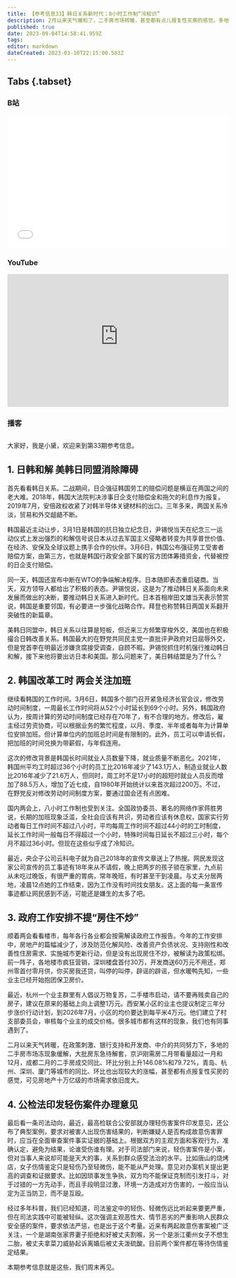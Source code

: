 ```yaml
---
title: 【参考信息33】韩日关系新时代；8小时工作制“冷知识”
description: 2月以来天气暖和了，二手房市场转暖，甚至都有点儿报复性买房的感觉。多地出现业主自发抱团“保卫房价”，让本小区想卖房的业主加价。3月以来，尹锡悦顶着国内的反对强推对日缓和，由韩国官方团体代日企赔偿二战强征劳工受害者，还中断在WTO争端程序，日本也迅速点头愿意恢复对韩半导体关键材料出口。韩日两大盟友走近，美国最高兴，因为这是美日韩同盟的短板。
published: true
date: 2023-09-04T14:58:41.959Z
tags: 
editor: markdown
dateCreated: 2023-03-10T22:15:00.583Z
---
```


## Tabs {.tabset}
### B站
<div style="position: relative; padding: 30% 45%;">
<iframe style="position: absolute; width: 100%; height: 100%; left: 0; top: 0;" src="//player.bilibili.com/player.html?&bvid=BV1gx4y1T7Et&page=1&as_wide=1&high_quality=1&danmaku=1&autoplay=0" scrolling="no" border="0" frameborder="no" framespacing="0" allowfullscreen="true"></iframe>
</div>

### YouTube
<div style="position: relative; padding: 30% 45%;">
<iframe style="position: absolute; top: 0; left: 0; width: 100%; height: 100%;" src="https://www.youtube-nocookie.com/embed/wSGAjx0uhdI" title="YouTube video player" frameborder="0" allow="accelerometer; autoplay; clipboard-write; encrypted-media; gyroscope; picture-in-picture" allowfullscreen></iframe>
</div>
  
### 播客
<div class="podcast-player"></div>

## 

大家好，我是小黛，欢迎来到第33期参考信息。

## 1. 日韩和解 美韩日同盟消除障碍

首先看看韩日关系。二战期间，日企强征韩国劳工的赔偿问题是横亘在两国之间的老大难。2018年，韩国大法院判决涉事日企支付赔偿金和拖欠的利息作为报复。2019年7月，安倍政权收紧了对韩半导体关键材料的出口。三年多来，两国关系冷淡，贸易和外交龃龉不断。

韩国最近主动让步，3月1日是韩国的抗日独立纪念日，尹锡悦当天在纪念三一运动仪式上发出强烈的和解信号说日本从过去军国主义侵略者转变为共享普世价值、在经济、安保及全球议题上携手合作的伙伴。3月6日，韩国公布强征劳工受害者赔偿方案，由第三方，也就是韩国行政安全部下属的官方团体筹措资金，代替被控的日企支付赔偿。

同一天，韩国还宣布中断在WTO的争端解决程序。日本随即表态重启磋商。当天，双方领导人都给出了积极的表态。尹锡悦说，这是为了推动韩日关系面向未来发展而做出的决断，要推动韩日关系进入新时代。日本首相岸田文雄当天表示赞赏说，韩国是重要邻国，有必要进一步强化战略合作。拜登也称赞韩日两国关系翻开突破性的新篇章。

美韩日同盟中，韩日关系以往算是短板，但近来三方频繁穿梭外交，美国也在积极撮合日韩改善关系。韩国最大的在野党共同民主党一直批评尹政府对日屈辱外交，但是党首李在明最近涉嫌贪腐接受调查，自顾不暇。尹锡悦抓住时机强行推动韩日和解，接下来他将要出访日本和美国。那么问题来了，美日韩结盟是为了什么？

## 2. 韩国改革工时 两会关注加班

继续看韩国的工作时间。3月6日，韩国多个部门召开紧急经济长官会议，修改劳动时间制度，一周最长工作时间将从52个小时延长到69个小时。另外，韩国政府认为，按周计算的劳动时间制度已经存在70年了，有不合理的地方。修改后，雇主经过劳资协商，可以根据业务的繁忙程度，以月、季度、半年或者每年为计算单位安排加班。但计算单位内的加班总时间是有限制的。此外，员工可以申请长假，把加班的时间兑换为带薪假，与年假连用。

这次的修改背景是韩国长时间就业人员数量下降，就业质量不断恶化。2021年，韩国州平均工时超过36个小时的员工比2016年减少了143.1万人，制造业就业人数比2016年减少了21.6万人，但同时，周工时不足17小时的超短时就业人员反而增加了88.5万人，增加了近七成，自1980年开始统计以来首次超过200万。不过，在野党反对修改劳动时间制度方案，要通过国会还有点困难。

国内两会上，八小时工作制也受到关注。全国政协委员、著名的网络作家蒋胜男说，长期的加班现象泛滥，全社会应该有共识，劳动者应该有休息权，国家实行劳动者每日工作时间不超过八小时，平均每周工作时间不超过44小时的工时制度，延长工作时间一般每日不得超过一个小时，特殊时间每日延长不超过三小时，每个月不超过36小时。但现在这些似乎成了冷知识。

最近，央企子公司云科电子就为自己2018年的宣传文章送上了热搜。网民发现这家公司宣传的员工事迹有18年来从不请假，晚上把两岁的孩子锁在家里，九点前从未吃过晚饭，有很严重的胃病，常年晚班，有时甚至干到凌晨。与丈夫分居两地，凌晨12点她的工作结束，因为工作没有时间找女朋友。这上面的每一条宣传事迹都让网民感到不适，可能还是嫌生的太多了吧。

## 3. 政府工作安排不提“房住不炒”

顺着两会看看楼市，每年各行各业都会按需解读政府工作报告。今年的工作安排中，房地产的篇幅减少了，涉及防范化解风险、改善资产负债状况、支持刚性和改善性住房需求、实施城市更新行动，但是没有出现房住不炒，被解读为政策松绑。前一阵子，各地楼市疯狂营销，深圳楼盘首付30万，开发商送60万元不用还，郑州零首付零月供，你买房我还贷，叫停的叫停，辟谣的辟谣，但水暖鸭先知，一些业主已经开始抱团保卫房价。

最近，杭州一个业主群里有人倡议万物复苏，二手楼市启动，请不要再贱卖自己的房子，建议在原来的基础上向上调整1万元。西安某小区的业主也提议制定三年分步涨价行动计划，到2026年7月，小区的均价要达到每平米4万元。他们建立了村支部委员会，审核每个业主的成交价格。很多城市都有这样的现象，我们也有同事遇到了。

二月以来天气转暖，在政策刺激、银行支持和开发商、中介的共同努力下，多地的二手房市场冻现象缓解，大批房东急待解套，京沪刚需房二月带看量超过一月和12月，成都二月的二手房成交同比、环比分别上升146.08%和79.72%，青岛、杭州、深圳、厦门等城市的同比、环比也出现较大的涨幅，甚至都有点报复性买房的感觉，可见房地产十万亿级的市场需求依旧庞大。

## 4. 公检法印发轻伤案件办理意见

最后看一条司法动向，最近，最高检联合公安部就办理轻伤害案件印发意见，还公布了典型案例，要求对被害人出现伤害结果的，判断嫌疑人是否构成故意伤害罪时，应当在全面审查案件事实证据的基础上。根据双方的主观方面和客观行为，准确认定，避免为结果，论谁受伤谁有理。对于司法部门来说，轻伤害案件是小案，但对当事人来说却可能是天大的事，关系到群众感受法治的水平。比如唐山的烧烤店，女子伤情鉴定只是轻伤乃至轻微伤，能不能从严处理。意见对办案机关提出更高的调查和证据要求。比如因琐事发生争执，双方均不能保证克制而引发打斗，对于过错的一方先动手，而且手段明显过激，环境一方造成对方伤害的，一般应当认定为正当防卫，而不是互殴。

经过多年科普，我们已经知道，司法鉴定中的轻伤、轻微伤远比听起来要更严重，但在司法实践中可能被轻纵。这次强调主观恶性大、情节恶劣的严重影响人民群众安全感的案件，要求依法严惩，也是出于这个考量。近来有两起故意伤害案被广泛关注，一个是湖南张家界妻子拒绝和好被丈夫割喉，另一个是浙江衢州女子不想生二胎，被丈夫拿菜刀威胁起诉离婚后被丈夫泼硫酸。目前两个案件都在等待伤情鉴定结果。

本期参考信息就是这些，我们周末再见。
